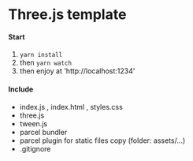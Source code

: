 # Three.js template

#### Start
1. `yarn install`
2. then `yarn watch`
3. then enjoy at 'http://localhost:1234'

#### Include
- index.js , index.html , styles.css
- three.js
- tween.js
- parcel bundler
- parcel plugin for static files copy (folder: assets/...)
- .gitignore

